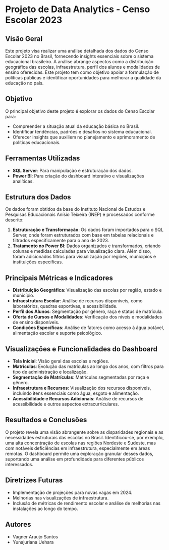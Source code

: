 # Projeto de Data Analytics - Censo Escolar 2023

## Visão Geral
Este projeto visa realizar uma análise detalhada dos dados do Censo Escolar 2023 no Brasil, fornecendo insights essenciais sobre o sistema educacional brasileiro. A análise abrange aspectos como a distribuição geográfica das escolas, infraestrutura, perfil dos alunos e modalidades de ensino oferecidas. Este projeto tem como objetivo apoiar a formulação de políticas públicas e identificar oportunidades para melhorar a qualidade da educação no país.

## Objetivo
O principal objetivo deste projeto é explorar os dados do Censo Escolar para:
- Compreender a situação atual da educação básica no Brasil.
- Identificar tendências, padrões e desafios no sistema educacional.
- Oferecer insights que auxiliem no planejamento e aprimoramento de políticas educacionais.

## Ferramentas Utilizadas
- **SQL Server**: Para manipulação e estruturação dos dados.
- **Power BI**: Para criação do dashboard interativo e visualizações analíticas.

## Estrutura dos Dados
Os dados foram obtidos da base do Instituto Nacional de Estudos e Pesquisas Educacionais Anísio Teixeira (INEP) e processados conforme descrito:
1. **Estruturação e Transformação**: Os dados foram importados para o SQL Server, onde foram estruturados com base em tabelas relacionais e filtrados especificamente para o ano de 2023.
2. **Tratamento no Power BI**: Dados organizados e transformados, criando colunas e medidas calculadas para visualização clara. Além disso, foram adicionados filtros para visualização por regiões, municípios e instituições específicas.

## Principais Métricas e Indicadores
- **Distribuição Geográfica**: Visualização das escolas por região, estado e município.
- **Infraestrutura Escolar**: Análise de recursos disponíveis, como laboratórios, quadras esportivas, e acessibilidade.
- **Perfil dos Alunos**: Segmentação por gênero, raça e status de matrícula.
- **Oferta de Cursos e Modalidades**: Verificação dos níveis e modalidades de ensino disponíveis.
- **Condições Específicas**: Análise de fatores como acesso à água potável, alimentação escolar e suporte psicológico.

## Visualizações e Funcionalidades do Dashboard
- **Tela Inicial**: Visão geral das escolas e regiões.
- **Matrículas**: Evolução das matrículas ao longo dos anos, com filtros para tipo de administração e localização.
- **Segmentação de Matrículas**: Matrículas segmentadas por raça e gênero.
- **Infraestrutura e Recursos**: Visualização dos recursos disponíveis, incluindo itens essenciais como água, esgoto e alimentação.
- **Acessibilidade e Recursos Adicionais**: Análise de recursos de acessibilidade e outros aspectos extracurriculares.

## Resultados e Conclusões
O projeto revela uma visão abrangente sobre as disparidades regionais e as necessidades estruturais das escolas no Brasil. Identificou-se, por exemplo, uma alta concentração de escolas nas regiões Nordeste e Sudeste, mas com notáveis deficiências em infraestrutura, especialmente em áreas remotas. O dashboard permite uma exploração granular desses dados, suportando uma análise em profundidade para diferentes públicos interessados.

## Diretrizes Futuras
- Implementação de projeções para novas vagas em 2024.
- Melhorias nas visualizações de infraestrutura.
- Inclusão de métricas de rendimento escolar e análise de melhorias nas instalações ao longo do tempo.

## Autores
- Vagner Araujo Santos
- Yunajuriana Uehara

